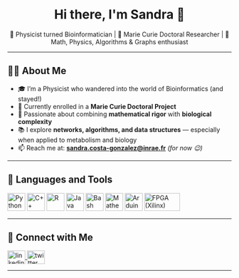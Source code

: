 <h1 align="center">Hi there, I'm Sandra 👋</h1>

<p align="center">
  🧠 Physicist turned Bioinformatician | 🔬 Marie Curie Doctoral Researcher | 🌌 Math, Physics, Algorithms & Graphs enthusiast
</p>

---

## 👩‍🔬 About Me

- 🎓 I’m a Physicist who wandered into the world of Bioinformatics (and stayed!)
- 🧪 Currently enrolled in a **Marie Curie Doctoral Project**
- 🧭 Passionate about combining **mathematical rigor** with **biological complexity**
- 📚 I explore **networks, algorithms, and data structures** — especially when applied to metabolism and biology
- 📫 Reach me at: **sandra.costa-gonzalez@inrae.fr** *(for now 😉)*

---

## 🧰 Languages and Tools

<p align="left">
  <!-- Programming Languages -->
  <img src="https://cdn.jsdelivr.net/gh/devicons/devicon/icons/python/python-original.svg" alt="Python" width="40" height="40"/>
  <img src="https://cdn.jsdelivr.net/gh/devicons/devicon/icons/cplusplus/cplusplus-original.svg" alt="C++" width="40" height="40"/>
  <img src="https://cdn.jsdelivr.net/gh/devicons/devicon/icons/r/r-original.svg" alt="R" width="40" height="40"/>
  <img src="https://cdn.jsdelivr.net/gh/devicons/devicon/icons/java/java-original.svg" alt="Java" width="40" height="40"/>
  <img src="https://cdn.jsdelivr.net/gh/devicons/devicon/icons/bash/bash-original.svg" alt="Bash" width="40" height="40"/>
  <img src="https://upload.wikimedia.org/wikipedia/commons/7/7f/Wolfram_Mathematica_Logo.svg" alt="Mathematica" width="40" height="40"/>
  <img src="https://cdn.jsdelivr.net/gh/devicons/devicon/icons/arduino/arduino-original.svg" alt="Arduino" width="40" height="40"/>
  <img src="https://upload.wikimedia.org/wikipedia/commons/3/3e/Xilinx_logo.svg" alt="FPGA (Xilinx)" width="80" height="40"/>
</p>

---

## 🔗 Connect with Me

<p align="left">
  <a href="https://linkedin.com/in/sandra-costa-gonzalez" target="blank">
    <img align="center" src="https://cdn.jsdelivr.net/gh/devicons/devicon/icons/linkedin/linkedin-original.svg" alt="linkedin" height="30" width="40" />
  </a>
  <a href="https://twitter.com/" target="blank">
    <img align="center" src="https://cdn.jsdelivr.net/gh/devicons/devicon/icons/twitter/twitter-original.svg" alt="twitter" height="30" width="40" />
  </a>
</p>

---

<!---
SamSaladino/SamSaladino is a ✨ special ✨ repository because its `README.md` (this file) appears on your GitHub profile.
You can click the Preview link to take a look at your changes.
--->
